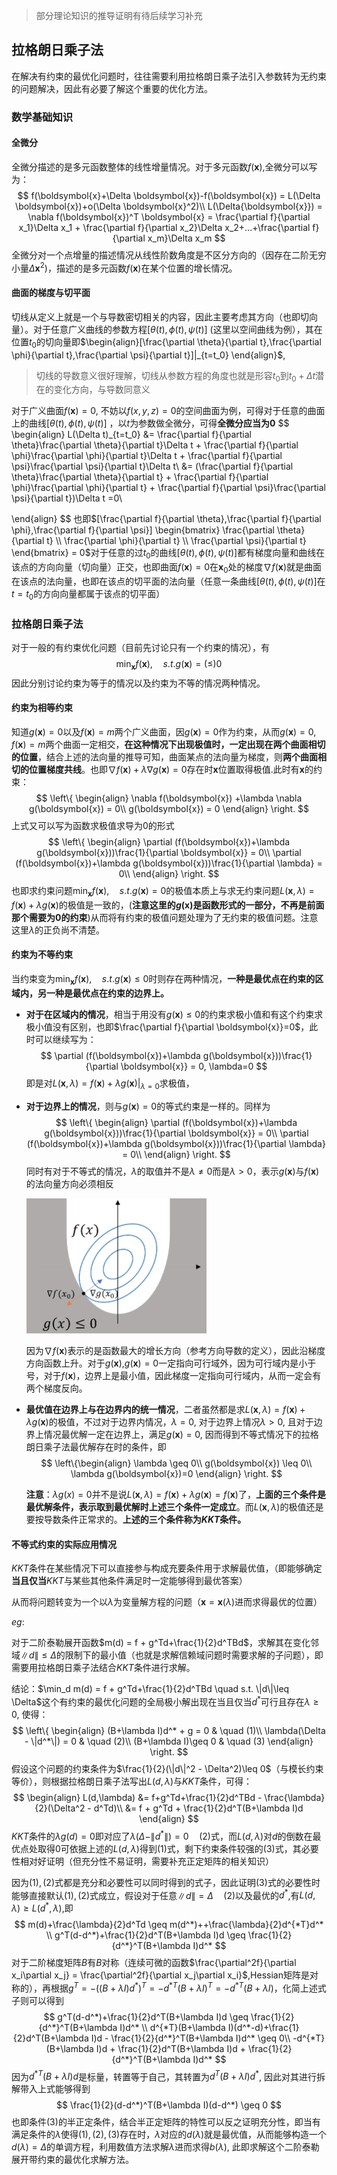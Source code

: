 > 部分理论知识的推导证明有待后续学习补充

## 拉格朗日乘子法

在解决有约束的最优化问题时，往往需要利用拉格朗日乘子法引入参数转为无约束的问题解决，因此有必要了解这个重要的优化方法。

### 数学基础知识

#### 全微分

全微分描述的是多元函数整体的线性增量情况。对于多元函数$f(\boldsymbol{x})$,全微分可以写为：
$$
f(\boldsymbol{x}+\Delta \boldsymbol{x})-f(\boldsymbol{x}) = L(\Delta \boldsymbol{x})+o(\Delta \boldsymbol{x}^2)\\
L(\Delta{\boldsymbol{x}}) = \nabla f(\boldsymbol{x})^T \boldsymbol{x} = \frac{\partial f}{\partial x_1}\Delta x_1 + \frac{\partial f}{\partial x_2}\Delta x_2+...+\frac{\partial f}{\partial x_m}\Delta x_m
$$
全微分对一个点增量的描述情况从线性阶数角度是不区分方向的（因存在二阶无穷小量$\Delta \boldsymbol{x}^2$)，描述的是多元函数$f(\boldsymbol{x})$在某个位置的增长情况。

#### 曲面的梯度与切平面

切线从定义上就是一个与导数密切相关的内容，因此主要考虑其方向（也即切向量）。对于任意广义曲线的参数方程$[\theta(t),\phi(t),\psi(t)]$ (这里以空间曲线为例），其在位置$t_0$的切向量即$\begin{align}[\frac{\partial \theta}{\partial t},\frac{\partial \phi}{\partial t},\frac{\partial \psi}{\partial t}]|_{t=t_0} \end{align}$, 

> 切线的导数意义很好理解，切线从参数方程的角度也就是形容$t_0$到$t_0+\Delta t$潜在的变化方向，与导数同意义

对于广义曲面$f(\boldsymbol{x})=0$, 不妨以$f(x,y,z)=0$的空间曲面为例，可得对于任意的曲面上的曲线$[\theta(t),\phi(t),\psi(t)]$ ，以$t$为参数做全微分，可得**全微分应当为0**
$$
\begin{align}
L(\Delta t)_{t=t_0} 
&= \frac{\partial f}{\partial \theta}\frac{\partial \theta}{\partial t}\Delta t + \frac{\partial f}{\partial \phi}\frac{\partial \phi}{\partial t}\Delta t + \frac{\partial f}{\partial \psi}\frac{\partial \psi}{\partial t}\Delta t\\ &= 
(\frac{\partial f}{\partial \theta}\frac{\partial \theta}{\partial t} + \frac{\partial f}{\partial \phi}\frac{\partial \phi}{\partial t} + \frac{\partial f}{\partial \psi}\frac{\partial \psi}{\partial t})\Delta t =0\\

\end{align}
$$
也即$[\frac{\partial f}{\partial \theta},\frac{\partial f}{\partial \phi},\frac{\partial f}{\partial \psi}] \begin{bmatrix} \frac{\partial \theta}{\partial t} \\ \frac{\partial \phi}{\partial t} \\ \frac{\partial \psi}{\partial t} \end{bmatrix} = 0$对于任意的过$t_0$的曲线$[\theta(t),\phi(t),\psi(t)]$都有梯度向量和曲线在该点的方向向量（切向量）正交，也即曲面$f(\boldsymbol{x})=0$在$\boldsymbol{x}_0$处的梯度$\nabla f(\boldsymbol{x})$就是曲面在该点的法向量，也即在该点的切平面的法向量（任意一条曲线$[\theta(t),\phi(t),\psi(t)]$在$t=t_0$的方向向量都属于该点的切平面）

### 拉格朗日乘子法

对于一般的有约束优化问题（目前先讨论只有一个约束的情况），有
$$
\min_\boldsymbol{x} f(\boldsymbol{x}),\quad s.t. g(\boldsymbol{x})=(\leq)0
$$
因此分别讨论约束为等于的情况以及约束为不等的情况两种情况。

#### 约束为相等约束

知道$g(\boldsymbol{x})=0$以及$f(\boldsymbol{x})=m$两个广义曲面，因$g(\boldsymbol{x})=0$作为约束，从而$g(\boldsymbol{x})=0,f(\boldsymbol{x})=m$两个曲面一定相交，**在这种情况下出现极值时，一定出现在两个曲面相切的位置**，结合上述的法向量的推导可知，曲面某点的法向量为梯度，则**两个曲面相切的位置梯度共线**。也即$\nabla f(\boldsymbol{x}) +\lambda \nabla g(\boldsymbol{x}) = 0$存在时$\boldsymbol{x}$位置取得极值.此时有$\boldsymbol{x}$的约束：
$$
\left\{
\begin{align}
\nabla f(\boldsymbol{x}) +\lambda \nabla g(\boldsymbol{x}) = 0\\
g(\boldsymbol{x}) = 0
\end{align}
\right.
$$
上式又可以写为函数求极值求导为0的形式
$$
\left\{
\begin{align}
\partial (f(\boldsymbol{x})+\lambda g(\boldsymbol{x}))\frac{1}{\partial \boldsymbol{x}} = 0\\
\partial (f(\boldsymbol{x})+\lambda g(\boldsymbol{x}))\frac{1}{\partial \lambda} = 0\\
\end{align}
\right.
$$
也即求约束问题$\min_\boldsymbol{x} f(\boldsymbol{x}),\quad s.t. g(\boldsymbol{x})=0$的极值本质上与求无约束问题$L(\boldsymbol{x},\lambda) = f(\boldsymbol{x})+\lambda g(\boldsymbol{x})$的极值是一致的，(**注意这里的$g(\boldsymbol{x})$是函数形式的一部分，不再是前面那个需要为0的约束**)从而将有约束的极值问题处理为了无约束的极值问题。注意这里$\lambda$的正负尚不清楚。

#### 约束为不等约束

当约束变为$\min_\boldsymbol{x} f(\boldsymbol{x}),\quad s.t. g(\boldsymbol{x})\leq0$时则存在两种情况，**一种是最优点在约束的区域内，另一种是最优点在约束的边界上。**

- **对于在区域内的情况**，相当于用没有$g(\boldsymbol{x})\leq 0$的约束求极小值和有这个约束求极小值没有区别，也即$\frac{\partial f}{\partial \boldsymbol{x}}=0$，此时可以继续写为：
  $$
  \partial (f(\boldsymbol{x})+\lambda g(\boldsymbol{x}))\frac{1}{\partial \boldsymbol{x}} = 0, \lambda=0
  $$
  即是对$L(\boldsymbol{x},\lambda) = f(\boldsymbol{x})+\lambda g(\boldsymbol{x})|_{\lambda=0}$求极值，

- **对于边界上的情况**，则与$g(\boldsymbol{x})=0$的等式约束是一样的。同样为
  $$
  \left\{
  \begin{align}
  \partial (f(\boldsymbol{x})+\lambda g(\boldsymbol{x}))\frac{1}{\partial \boldsymbol{x}} = 0\\
  \partial (f(\boldsymbol{x})+\lambda g(\boldsymbol{x}))\frac{1}{\partial \lambda} = 0\\
  \end{align}
  \right.
  $$
  同时有对于不等式的情况，$\lambda$的取值并不是$\lambda \neq 0$而是$\lambda > 0$，表示$g(\boldsymbol{x})$与$f(\boldsymbol{x})$的法向量方向必须相反

  <img src="拉格朗日乘子法.assets/QQ图片20221015181629.png" style="zoom:50%;" />

  因为$\nabla f(\boldsymbol{x})$表示的是函数最大的增长方向（参考方向导数的定义），因此沿梯度方向函数上升。对于$g(\boldsymbol{x})$,$g(\boldsymbol{x})=0$一定指向可行域外，因为可行域内是小于号，对于$f(\boldsymbol{x})$，边界上是最小值，因此梯度一定指向可行域内，从而一定会有两个梯度反向。

- **最优值在边界上与在边界内的统一情况**，二者虽然都是求$L(\boldsymbol{x},\lambda) = f(\boldsymbol{x})+\lambda g(\boldsymbol{x})$的极值，不过对于边界内情况，$\lambda=0$, 对于边界上情况$\lambda>0$, 且对于边界上情况最优解一定在边界上，满足$g(\boldsymbol{x})=0$, 因而得到不等式情况下的拉格朗日乘子法最优解存在时的条件，即
  $$
  \left\{\begin{align}
  \lambda \geq 0\\
  g(\boldsymbol{x}) \leq 0\\
  \lambda g(\boldsymbol{x})=0 \end{align}
  \right.
  $$
  

  **注意**：$\lambda g(x)=0$并不是说$L(\boldsymbol{x},\lambda) = f(\boldsymbol{x})+\lambda g(\boldsymbol{x})=f(\boldsymbol{x})$了，**上面的三个条件是最优解条件，表示取到最优解时上述三个条件一定成立**。而$L(\boldsymbol{x},\lambda)$的极值还是要按导数条件正常求的。**上述的三个条件称为$KKT$条件。**

#### 不等式约束的实际应用情况

$KKT$条件在某些情况下可以直接参与构成充要条件用于求解最优值，（即能够确定**当且仅当**$KKT$与某些其他条件满足时一定能够得到最优答案）

从而将问题转变为一个以$\lambda$为变量解方程的问题（$\boldsymbol{x} = \boldsymbol{x}(\lambda)$进而求得最优的位置）

$eg:$

对于二阶泰勒展开函数$m(d) = f + g^Td+\frac{1}{2}d^TBd$，求解其在变化邻域$\|d\|\leq \Delta$的限制下的最小值（也就是求解信赖域问题时需要求解的子问题），即需要用拉格朗日乘子法结合$KKT$条件进行求解。

结论：$\min_d m(d) = f + g^Td+\frac{1}{2}d^TBd \quad s.t. \|d\|\leq \Delta$这个有约束的最优化问题的全局极小解出现在当且仅当$d^*$可行且存在$\lambda \geq 0$, 使得：
$$
\left\{
\begin{align}
(B+\lambda I)d^* + g = 0 & \quad (1)\\
\lambda(\Delta - \|d^*\|) = 0 & \quad (2)\\
(B+\lambda I)\geq 0 & \quad (3)
\end{align}
\right.
$$
假设这个问题的约束条件为$\frac{1}{2}(\|d\|^2 - \Delta^2)\leq 0$（与模长约束等价），则根据拉格朗日乘子法写出$L(d,\lambda)$与$KKT$条件，可得：
$$
\begin{align}
L(d,\lambda) &= f+g^Td+\frac{1}{2}d^TBd - \frac{\lambda}{2}(\Delta^2 - d^Td)\\
&= f + g^Td + \frac{1}{2}d^T(B+\lambda I)d
\end{align}
$$
$KKT$条件的$\lambda g(d)=0$即对应了$\lambda(\Delta - \|d^*\|) = 0  \quad (2)$式，而$L(d,\lambda)$对$d$的倒数在最优点处取得0可依据上述的$L(d,\lambda)$得到$(1)$式，剩下约束条件较强的$(3)$式，其必要性相对好证明（但充分性不易证明，需要补充正定矩阵的相关知识）

因为$(1),(2)$式都是充分和必要性可以同时得到的式子，因此证明$(3)$式的必要性时能够直接默认$(1),(2)$式成立，假设对于任意$\|d\|=\Delta\quad (2)$以及最优的$d^*$,有$L(d,\lambda)\geq L(d^*,\lambda)$,即
$$
m(d)+\frac{\lambda}{2}d^Td \geq m(d^*)++\frac{\lambda}{2}d^{*T}d^* \\
g^T(d-d^*)+\frac{1}{2}d^T(B+\lambda I)d \geq \frac{1}{2}{d^*}^T(B+\lambda I)d^*
$$
对于二阶梯度矩阵$B$有$B$对称（连续可微的函数$\frac{\partial^2f}{\partial x_i\partial  x_j} = \frac{\partial^2f}{\partial x_j\partial  x_i}$,Hessian矩阵是对称的），再根据$g^T = -((B+\lambda I)d^*)^T = -d^{*T}(B+\lambda I)^T = -d^{*T}(B+\lambda I)$，化简上述式子则可以得到
$$
g^T(d-d^*)+\frac{1}{2}d^T(B+\lambda I)d \geq \frac{1}{2}{d^*}^T(B+\lambda I)d^* \\
d^{*T}(B+\lambda I)(d^*-d)+\frac{1}{2}d^T(B+\lambda I)d - \frac{1}{2}{d^*}^T(B+\lambda I)d^* \geq 0\\
-d^{*T}(B+\lambda I)d + \frac{1}{2}d^T(B+\lambda I)d + \frac{1}{2}{d^*}^T(B+\lambda I)d^*
$$
因为$d^{*T}(B+\lambda I)d$是标量，转置等于自己，其转置为$d^{T}(B+\lambda I)d^*$, 因此对其进行拆解带入上式能够得到
$$
\frac{1}{2}(d-d^*)^T(B+\lambda I)(d-d^*) \geq 0
$$
也即条件$(3)$的半正定条件，结合半正定矩阵的特性可以反之证明充分性，即当有满足条件的$\lambda$使得$(1),(2),(3)$存在时，$\lambda$对应的$d(\lambda)$就是最优值，从而能够构造一个$d(\lambda) = \Delta$的单调方程，利用数值方法求解$\lambda$进而求得$b(\lambda)$, 此即求解这个二阶泰勒展开带约束的最优化求解方法。